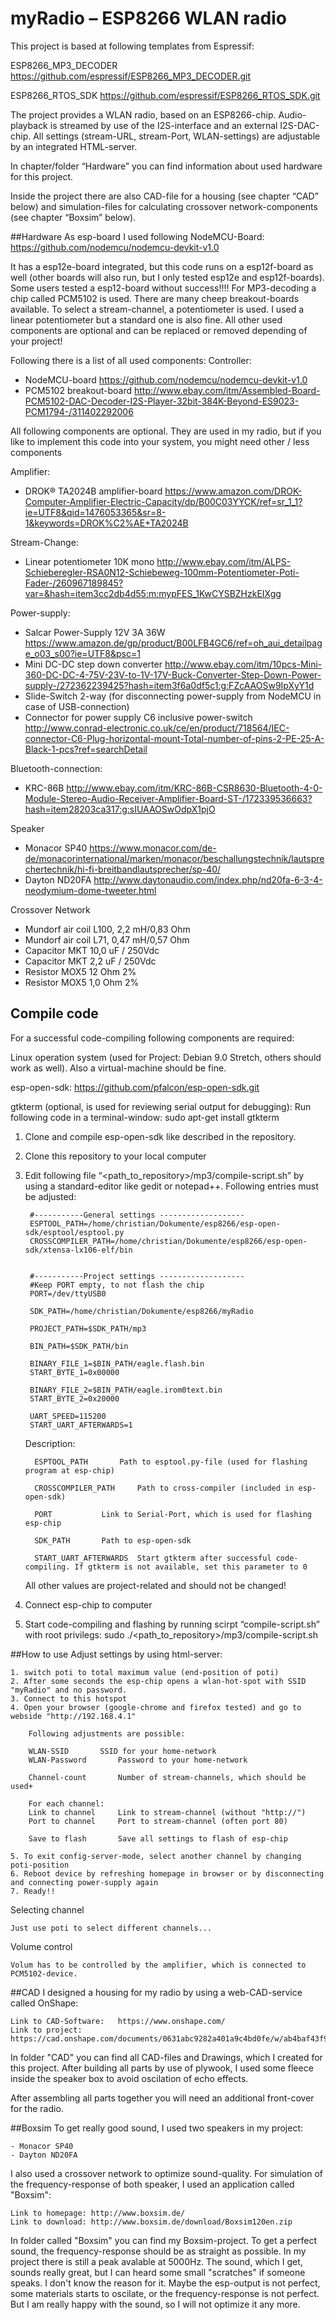 # myRadio – ESP8266 WLAN radio

This project is based at following templates from Espressif:

ESP8266_MP3_DECODER
https://github.com/espressif/ESP8266_MP3_DECODER.git

ESP8266_RTOS_SDK
https://github.com/espressif/ESP8266_RTOS_SDK.git

The project provides a WLAN radio, based on an ESP8266-chip.
Audio-playback is streamed by use of the I2S-interface and an external I2S-DAC-chip.
All settings (stream-URL, stream-Port, WLAN-settings) are adjustable by an integrated HTML-server.

In chapter/folder “Hardware” you can find information about used hardware for this project.

Inside the project there are also CAD-file for a housing (see chapter “CAD” below) 
and simulation-files for calculating crossover network-components (see chapter “Boxsim” below). 

##Hardware
As esp-board I used following NodeMCU-Board:
https://github.com/nodemcu/nodemcu-devkit-v1.0

It has a esp12e-board integrated, but this code runs on a esp12f-board as well (other boards will also run, 
but I only tested esp12e and esp12f-boards).
Some users tested a esp12-board without success!!!!
For MP3-decoding a chip called PCM5102 is used. There are many cheep breakout-boards available. 
To select a stream-channel, a potentiometer is used. I used a linear potentiometer but a standard one is also fine.
All other used components are optional and can be replaced or removed depending of your project!

Following there is a list of all used components:
	Controller:
- NodeMCU-board https://github.com/nodemcu/nodemcu-devkit-v1.0
- PCM5102 breakout-board http://www.ebay.com/itm/Assembled-Board-PCM5102-DAC-Decoder-I2S-Player-32bit-384K-Beyond-ES9023-PCM1794-/311402292006

All following components are optional. They are used in my radio, 
but if you like to implement this code into your system, you might need other / less components 

 Amplifier:
- DROK® TA2024B amplifier-board https://www.amazon.com/DROK-Computer-Amplifier-Electric-Capacity/dp/B00C03YYCK/ref=sr_1_1?ie=UTF8&qid=1476053365&sr=8-1&keywords=DROK%C2%AE+TA2024B

Stream-Change:
- Linear potentiometer 10K mono http://www.ebay.com/itm/ALPS-Schieberegler-RSA0N12-Schiebeweg-100mm-Potentiometer-Poti-Fader-/260967189845?var=&hash=item3cc2db4d55:m:mypFES_1KwCYSBZHzkEIXgg

Power-supply:
- Salcar Power-Supply 12V 3A 36W https://www.amazon.de/gp/product/B00LFB4GC6/ref=oh_aui_detailpage_o03_s00?ie=UTF8&psc=1
- Mini DC-DC step down converter http://www.ebay.com/itm/10pcs-Mini-360-DC-DC-4-75V-23V-to-1V-17V-Buck-Converter-Step-Down-Power-supply-/272362239425?hash=item3f6a0df5c1:g:FZcAAOSw9IpXyY1d
- Slide-Switch 2-way (for disconnecting power-supply from NodeMCU in case of USB-connection) 
- Connector for power supply C6 inclusive power-switch http://www.conrad-electronic.co.uk/ce/en/product/718564/IEC-connector-C6-Plug-horizontal-mount-Total-number-of-pins-2-PE-25-A-Black-1-pcs?ref=searchDetail 

Bluetooth-connection:
- KRC-86B http://www.ebay.com/itm/KRC-86B-CSR8630-Bluetooth-4-0-Module-Stereo-Audio-Receiver-Amplifier-Board-ST-/172339536663?hash=item28203ca317:g:sIUAAOSwOdpX1pjO

Speaker
- Monacor SP40 https://www.monacor.com/de-de/monacorinternational/marken/monacor/beschallungstechnik/lautsprechertechnik/hi-fi-breitbandlautsprecher/sp-40/
- Dayton ND20FA
http://www.daytonaudio.com/index.php/nd20fa-6-3-4-neodymium-dome-tweeter.html

Crossover Network
- Mundorf air coil L100, 2,2 mH/0,83 Ohm
- Mundorf air coil  L71, 0,47 mH/0,57 Ohm
- Capacitor MKT 10,0 uF / 250Vdc
- Capacitor MKT 2,2 uF / 250Vdc
- Resistor MOX5 12 Ohm 2%
- Resistor MOX5 1,0 Ohm 2%


## Compile code
For a successful code-compiling following components are required:

Linux operation system (used for Project: Debian 9.0 Stretch, others should work as well).
Also a virtual-machine should be fine.

esp-open-sdk:
	https://github.com/pfalcon/esp-open-sdk.git

gtkterm (optional, is used for reviewing serial output for debugging):
	Run following code in a terminal-window:
		sudo apt-get install gtkterm 
	


1. Clone and compile esp-open-sdk like described in the repository.

2. Clone this repository to your local computer

3. Edit following file “<path_to_repository>/mp3/compile-script.sh” by using a standard-editor like gedit or notepad++. Following entries must be adjusted:
		
		
		#-----------General settings -------------------
		ESPTOOL_PATH=/home/christian/Dokumente/esp8266/esp-open-sdk/esptool/esptool.py
		CROSSCOMPILER_PATH=/home/christian/Dokumente/esp8266/esp-open-sdk/xtensa-lx106-elf/bin


		#-----------Project settings -------------------
		#Keep PORT empty, to not flash the chip
		PORT=/dev/ttyUSB0	

		SDK_PATH=/home/christian/Dokumente/esp8266/myRadio

		PROJECT_PATH=$SDK_PATH/mp3

		BIN_PATH=$SDK_PATH/bin

		BINARY_FILE_1=$BIN_PATH/eagle.flash.bin
		START_BYTE_1=0x00000

		BINARY_FILE_2=$BIN_PATH/eagle.irom0text.bin
		START_BYTE_2=0x20000

		UART_SPEED=115200
		START_UART_AFTERWARDS=1


	Description:

		 ESPTOOL_PATH 		Path to esptool.py-file (used for flashing program at esp-chip)

		 CROSSCOMPILER_PATH 	Path to cross-compiler (included in esp-open-sdk)

		 PORT 			Link to Serial-Port, which is used for flashing esp-chip		 

		 SDK_PATH 		Path to esp-open-sdk

		 START_UART_AFTERWARDS	Start gtkterm after successful code-compiling. If gtkterm is not available, set this parameter to 0


	All other values are project-related and should not be changed!
		

4. Connect esp-chip to computer
5. Start code-compiling and flashing by running scirpt “compile-script.sh” with root privilegs:
	sudo ./<path_to_repository>/mp3/compile-script.sh


##How to use
Adjust settings by using html-server:

	1. switch poti to total maximum value (end-position of poti)
	2. After some seconds the esp-chip opens a wlan-hot-spot with SSID "myRadio" and no password.
	3. Connect to this hotspot
	4. Open your browser (google-chrome and firefox tested) and go to webside "http://192.168.4.1"
		
		Following adjustments are possible:

		WLAN-SSID		SSID for your home-network
		WLAN-Password		Password to your home-network

		Channel-count		Number of stream-channels, which should be used+

		For each channel:
		Link to channel		Link to stream-channel (without "http://")
		Port to channel		Port to stream-channel (often port 80)

		Save to flash		Save all settings to flash of esp-chip

	5. To exit config-server-mode, select another channel by changing poti-position
	6. Reboot device by refreshing homepage in browser or by disconnecting and connecting power-supply again
	7. Ready!!

Selecting channel
	
	Just use poti to select different channels...

Volume control
	
	Volum has to be controlled by the amplifier, which is connected to PCM5102-device.


##CAD
I designed a housing for my radio by using a web-CAD-service called OnShape:

	Link to CAD-Software:	https://www.onshape.com/
	Link to project:	https://cad.onshape.com/documents/0631abc9282a401a9c4bd0fe/w/ab4baf43f92f08b8f3445f90/e/15931d366a16f0a984bb5bd2

In folder "CAD" you can find all CAD-files and Drawings, which I created for this project.
After building all parts by use of plywook, I used some fleece inside the speaker box to avoid oscilation of echo effects.

After assembling all parts together you will need an additional front-cover for the radio. 


##Boxsim
To get really good sound, I used two speakers in my project:
	
	- Monacor SP40 
	- Dayton ND20FA
 
I also used a crossover network to optimize sound-quality. 
For simulation of the frequency-response of both speaker, I used an application called "Boxsim":

	Link to homepage: http://www.boxsim.de/	
	Link to download: http://www.boxsim.de/download/Boxsim120en.zip

In folder called "Boxsim" you can find my Boxsim-project.
To get a perfect sound, the frequency-response should be as straight as possible. 
In my project there is still a peak avalable at 5000Hz.
The sound, which I get, sounds really great, but I can heard some small "scratches" if someone speaks.
I don't know the reason for it. Maybe the esp-output is not perfect, some materials starts to oscilate, 
or the frequency-response is not perfect.
But I am really happy with the sound, so I will not optimize it any more.




 
